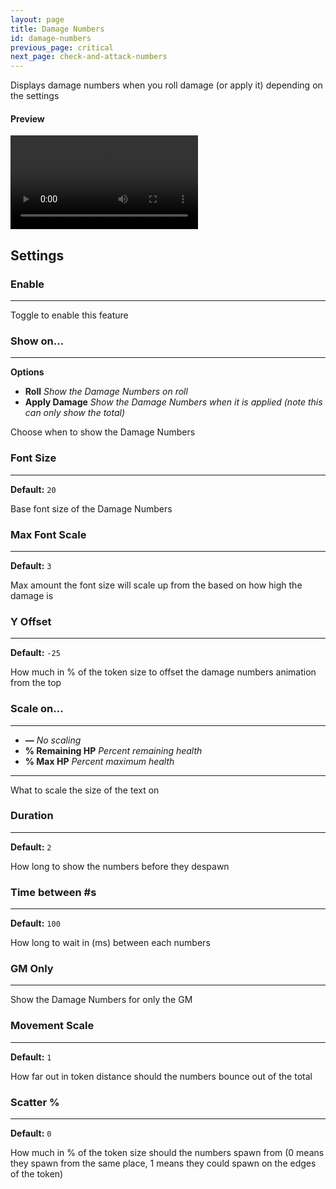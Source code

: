 ```yaml
---
layout: page
title: Damage Numbers
id: damage-numbers
previous_page: critical
next_page: check-and-attack-numbers
---
```


Displays damage numbers when you roll damage (or apply it) depending on the settings

#### Preview

<video controls>
  <source src="../../videos/damage-numbers.mp4" type="video/mp4">
</video>

## Settings

### Enable

---

Toggle to enable this feature

### Show on...

---

**Options**

-   **Roll** _Show the Damage Numbers on roll_
-   **Apply Damage** _Show the Damage Numbers when it is applied (note this can only show the total)_

Choose when to show the Damage Numbers

### Font Size

---

**Default:** `20`

Base font size of the Damage Numbers

### Max Font Scale

---

**Default:** `3`

Max amount the font size will scale up from the based on how high the damage is

### Y Offset

---

**Default:** `-25`

How much in % of the token size to offset the damage numbers animation from the top

### Scale on...

---

-   **—** _No scaling_
-   **% Remaining HP** _Percent remaining health_
-   **% Max HP** _Percent maximum health_

---

What to scale the size of the text on

### Duration

---

**Default:** `2`

How long to show the numbers before they despawn

### Time between #s

---

**Default:** `100`

How long to wait in (ms) between each numbers

### GM Only

---

Show the Damage Numbers for only the GM

### Movement Scale

---

**Default:** `1`

How far out in token distance should the numbers bounce out of the total

### Scatter %

---

**Default:** `0`

How much in % of the token size should the numbers spawn from (0 means they spawn from the same place, 1 means they could spawn on the edges of the token)
